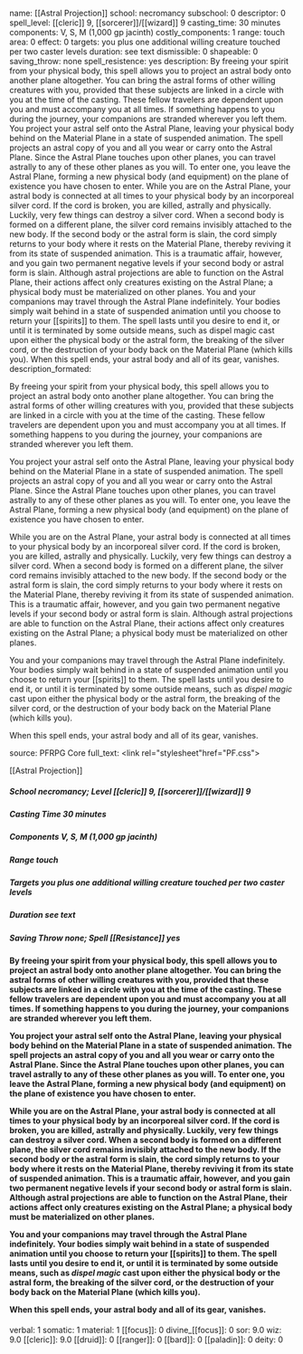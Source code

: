name: [[Astral Projection]]
school: necromancy
subschool: 0
descriptor: 0
spell_level: [[cleric]] 9, [[sorcerer]]/[[wizard]] 9
casting_time: 30 minutes
components: V, S, M (1,000 gp jacinth)
costly_components: 1
range: touch
area: 0
effect: 0
targets: you plus one additional willing creature touched per two caster levels
duration: see text
dismissible: 0
shapeable: 0
saving_throw: none
spell_resistence: yes
description: By freeing your spirit from your physical body, this spell allows you to project an astral body onto another plane altogether. You can bring the astral forms of other willing creatures with you, provided that these subjects are linked in a circle with you at the time of the casting. These fellow travelers are dependent upon you and must accompany you at all times. If something happens to you during the journey, your companions are stranded wherever you left them. You project your astral self onto the Astral Plane, leaving your physical body behind on the Material Plane in a state of suspended animation. The spell projects an astral copy of you and all you wear or carry onto the Astral Plane. Since the Astral Plane touches upon other planes, you can travel astrally to any of these other planes as you will. To enter one, you leave the Astral Plane, forming a new physical body (and equipment) on the plane of existence you have chosen to enter. While you are on the Astral Plane, your astral body is connected at all times to your physical body by an incorporeal silver cord. If the cord is broken, you are killed, astrally and physically. Luckily, very few things can destroy a silver cord. When a second body is formed on a different plane, the silver cord remains invisibly attached to the new body. If the second body or the astral form is slain, the cord simply returns to your body where it rests on the Material Plane, thereby reviving it from its state of suspended animation. This is a traumatic affair, however, and you gain two permanent negative levels if your second body or astral form is slain. Although astral projections are able to function on the Astral Plane, their actions affect only creatures existing on the Astral Plane; a physical body must be materialized on other planes. You and your companions may travel through the Astral Plane indefinitely. Your bodies simply wait behind in a state of suspended animation until you choose to return your [[spirits]] to them. The spell lasts until you desire to end it, or until it is terminated by some outside means, such as dispel magic cast upon either the physical body or the astral form, the breaking of the silver cord, or the destruction of your body back on the Material Plane (which kills you). When this spell ends, your astral body and all of its gear, vanishes.
description_formated: <p>By freeing your spirit from your physical body, this spell allows you to project an astral body onto another plane altogether. You can bring the astral forms of other willing creatures with you, provided that these subjects are linked in a circle with you at the time of the casting. These fellow travelers are dependent upon you and must accompany you at all times. If something happens to you during the journey, your companions are stranded wherever you left them.</p><p>You project your astral self onto the Astral Plane, leaving your physical body behind on the Material Plane in a state of suspended animation. The spell projects an astral copy of you and all you wear or carry onto the Astral Plane. Since the Astral Plane touches upon other planes, you can travel astrally to any of these other planes as you will. To enter one, you leave the Astral Plane, forming a new physical body (and equipment) on the plane of existence you have chosen to enter.</p><p>While you are on the Astral Plane, your astral body is connected at all times to your physical body by an incorporeal silver cord. If the cord is broken, you are killed, astrally and physically. Luckily, very few things can destroy a silver cord. When a second body is formed on a different plane, the silver cord remains invisibly attached to the new body. If the second body or the astral form is slain, the cord simply returns to your body where it rests on the Material Plane, thereby reviving it from its state of suspended animation. This is a traumatic affair, however, and you gain two permanent negative levels if your second body or astral form is slain. Although astral projections are able to function on the Astral Plane, their actions affect only creatures existing on the Astral Plane; a physical body must be materialized on other planes.</p><p>You and your companions may travel through the Astral Plane indefinitely. Your bodies simply wait behind in a state of suspended animation until you choose to return your [[spirits]] to them. The spell lasts until you desire to end it, or until it is terminated by some outside means, such as <i>dispel magic</i> cast upon either the physical body or the astral form, the breaking of the silver cord, or the destruction of your body back on the Material Plane (which kills you).</p><p>When this spell ends, your astral body and all of its gear, vanishes.</p>
source: PFRPG Core
full_text: <link rel="stylesheet"href="PF.css"><div class="heading"><p class="alignleft">[[Astral Projection]]</p><div style="clear: both;"></div></div><div><h5><b>School </b>necromancy; <b>Level </b>[[cleric]] 9, [[sorcerer]]/[[wizard]] 9</h5><h5><b>Casting Time </b>30 minutes</h5><h5><b>Components </b>V, S, M (1,000 gp jacinth)</h5><h5><b>Range </b>touch</h5><h5><b>Targets </b> you plus one additional willing creature touched per two caster levels</h5><h5><b>Duration </b>see text</h5><h5><b>Saving Throw </b>none; <b>Spell [[Resistance]] </b>yes</h5></div><div><h4><p>By freeing your spirit from your physical body, this spell allows you to project an astral body onto another plane altogether. You can bring the astral forms of other willing creatures with you, provided that these subjects are linked in a circle with you at the time of the casting. These fellow travelers are dependent upon you and must accompany you at all times. If something happens to you during the journey, your companions are stranded wherever you left them.</p><p>You project your astral self onto the Astral Plane, leaving your physical body behind on the Material Plane in a state of suspended animation. The spell projects an astral copy of you and all you wear or carry onto the Astral Plane. Since the Astral Plane touches upon other planes, you can travel astrally to any of these other planes as you will. To enter one, you leave the Astral Plane, forming a new physical body (and equipment) on the plane of existence you have chosen to enter.</p><p>While you are on the Astral Plane, your astral body is connected at all times to your physical body by an incorporeal silver cord. If the cord is broken, you are killed, astrally and physically. Luckily, very few things can destroy a silver cord. When a second body is formed on a different plane, the silver cord remains invisibly attached to the new body. If the second body or the astral form is slain, the cord simply returns to your body where it rests on the Material Plane, thereby reviving it from its state of suspended animation. This is a traumatic affair, however, and you gain two permanent negative levels if your second body or astral form is slain. Although astral projections are able to function on the Astral Plane, their actions affect only creatures existing on the Astral Plane; a physical body must be materialized on other planes.</p><p>You and your companions may travel through the Astral Plane indefinitely. Your bodies simply wait behind in a state of suspended animation until you choose to return your [[spirits]] to them. The spell lasts until you desire to end it, or until it is terminated by some outside means, such as <i>dispel magic</i> cast upon either the physical body or the astral form, the breaking of the silver cord, or the destruction of your body back on the Material Plane (which kills you).</p><p>When this spell ends, your astral body and all of its gear, vanishes.</p></h4></div>
verbal: 1
somatic: 1
material: 1
[[focus]]: 0
divine_[[focus]]: 0
sor: 9.0
wiz: 9.0
[[cleric]]: 9.0
[[druid]]: 0
[[ranger]]: 0
[[bard]]: 0
[[paladin]]: 0
deity: 0
